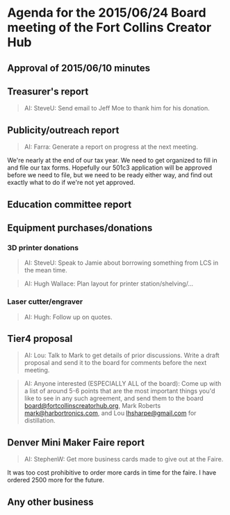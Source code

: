 # Agenda for the 2015/06/24 Board meeting of the Fort Collins Creator Hub

## Approval of 2015/06/10 minutes

## Treasurer's report

> AI: SteveU: Send email to Jeff Moe to thank him for his donation.

## Publicity/outreach report

> AI: Farra: Generate a report on progress at the next meeting.

We're nearly at the end of our tax year. We need to get organized to fill in
and file our tax forms. Hopefully our 501c3 application will be approved
before we need to file, but we need to be ready either way, and find out
exactly what to do if we're not yet approved.

## Education committee report

## Equipment purchases/donations

### 3D printer donations

> AI: SteveU: Speak to Jamie about borrowing something from LCS in the mean
> time.

> AI: Hugh Wallace: Plan layout for printer station/shelving/...

### Laser cutter/engraver

> AI: Hugh: Follow up on quotes.

## Tier4 proposal

> AI: Lou: Talk to Mark to get details of prior discussions. Write a draft
> proposal and send it to the board for comments before the next meeting.

> AI: Anyone interested (ESPECIALLY ALL of the board): Come up with a list of
> around 5-6 points that are the most important things you'd like to see in any
> such agreement, and send them to the board <board@fortcollinscreatorhub.org>,
> Mark Roberts <mark@harbortronics.com>, and Lou <lhsharpe@gmail.com> for
> distillation.

## Denver Mini Maker Faire report

> AI: StephenW: Get more business cards made to give out at the Faire.

It was too cost prohibitive to order more cards in time for the faire. I have
ordered 2500 more for the future.

## Any other business

